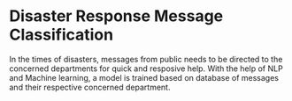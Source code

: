 # Disaster Response Message Classification
 In the times of disasters, messages from public needs to be directed to the concerned departments for quick and resposive help. With the help of NLP and Machine learning, a model is trained based on database of messages and their respective concerned department.
